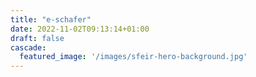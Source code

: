```yaml
---
title: "e-schafer"
date: 2022-11-02T09:13:14+01:00
draft: false
cascade:
  featured_image: '/images/sfeir-hero-background.jpg'
---
```


